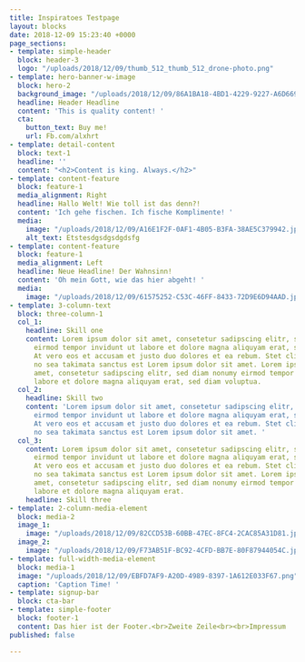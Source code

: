 ```yaml
---
title: Inspiratoes Testpage
layout: blocks
date: 2018-12-09 15:23:40 +0000
page_sections:
- template: simple-header
  block: header-3
  logo: "/uploads/2018/12/09/thumb_512_thumb_512_drone-photo.png"
- template: hero-banner-w-image
  block: hero-2
  background_image: "/uploads/2018/12/09/86A1BA18-4BD1-4229-9227-A6D66908E6D6.jpeg"
  headline: Header Headline
  content: 'This is quality content! '
  cta:
    button_text: Buy me!
    url: Fb.com/alxhrt
- template: detail-content
  block: text-1
  headline: ''
  content: "<h2>Content is king. Always.</h2>"
- template: content-feature
  block: feature-1
  media_alignment: Right
  headline: Hallo Welt! Wie toll ist das denn?!
  content: 'Ich gehe fischen. Ich fische Komplimente! '
  media:
    image: "/uploads/2018/12/09/A16E1F2F-0AF1-4B05-B3FA-38AE5C379942.jpeg"
    alt_text: Etstesdgsdgsdgdsfg
- template: content-feature
  block: feature-1
  media_alignment: Left
  headline: Neue Headline! Der Wahnsinn!
  content: 'Oh mein Gott, wie das hier abgeht! '
  media:
    image: "/uploads/2018/12/09/61575252-C53C-46FF-8433-72D9E6D94AAD.jpeg"
- template: 3-column-text
  block: three-column-1
  col_1:
    headline: Skill one
    content: Lorem ipsum dolor sit amet, consetetur sadipscing elitr, sed diam nonumy
      eirmod tempor invidunt ut labore et dolore magna aliquyam erat, sed diam voluptua.
      At vero eos et accusam et justo duo dolores et ea rebum. Stet clita kasd gubergren,
      no sea takimata sanctus est Lorem ipsum dolor sit amet. Lorem ipsum dolor sit
      amet, consetetur sadipscing elitr, sed diam nonumy eirmod tempor invidunt ut
      labore et dolore magna aliquyam erat, sed diam voluptua.
  col_2:
    headline: Skill two
    content: 'Lorem ipsum dolor sit amet, consetetur sadipscing elitr, sed diam nonumy
      eirmod tempor invidunt ut labore et dolore magna aliquyam erat, sed diam voluptua.
      At vero eos et accusam et justo duo dolores et ea rebum. Stet clita kasd gubergren,
      no sea takimata sanctus est Lorem ipsum dolor sit amet. '
  col_3:
    content: Lorem ipsum dolor sit amet, consetetur sadipscing elitr, sed diam nonumy
      eirmod tempor invidunt ut labore et dolore magna aliquyam erat, sed diam voluptua.
      At vero eos et accusam et justo duo dolores et ea rebum. Stet clita kasd gubergren,
      no sea takimata sanctus est Lorem ipsum dolor sit amet. Lorem ipsum dolor sit
      amet, consetetur sadipscing elitr, sed diam nonumy eirmod tempor invidunt ut
      labore et dolore magna aliquyam erat.
    headline: Skill three
- template: 2-column-media-element
  block: media-2
  image_1:
    image: "/uploads/2018/12/09/82CCD53B-60BB-47EC-8FC4-2CAC85A31D81.jpeg"
  image_2:
    image: "/uploads/2018/12/09/F73AB51F-BC92-4CFD-BB7E-80F87944054C.jpeg"
- template: full-width-media-element
  block: media-1
  image: "/uploads/2018/12/09/EBFD7AF9-A20D-4989-8397-1A612E033F67.png"
  caption: 'Caption Time! '
- template: signup-bar
  block: cta-bar
- template: simple-footer
  block: footer-1
  content: Das hier ist der Footer.<br>Zweite Zeile<br><br>Impressum
published: false

---
```

